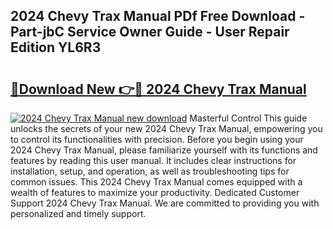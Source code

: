## 2024 Chevy Trax Manual PDf Free Download - Part-jbC Service Owner Guide - User Repair Edition YL6R3

# <h2><a href="http://bc23879.oget.top/?id=2024+Chevy+Trax+Manual">🔗Download New 👉🔴 2024 Chevy Trax Manual</a></h2>

[![2024 Chevy Trax Manual new download](https://i.imgur.com/5g1atiW.png)](http://bc23879.oget.top/?id=2024+Chevy+Trax+Manual)
Masterful Control This guide unlocks the secrets of your new 2024 Chevy Trax Manual, empowering you to control its functionalities with precision. Before you begin using your 2024 Chevy Trax Manual, please familiarize yourself with its functions and features by reading this user manual. It includes clear instructions for installation, setup, and operation, as well as troubleshooting tips for common issues. This 2024 Chevy Trax Manual comes equipped with a wealth of features to maximize your productivity. Dedicated Customer Support 2024 Chevy Trax Manual. We are committed to providing you with personalized and timely support.
